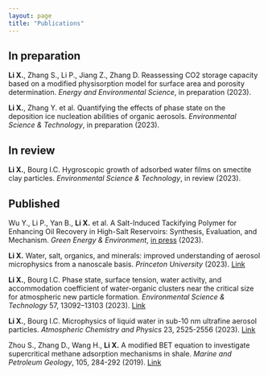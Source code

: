 ```yaml
---
layout: page
title: "Publications"
---
```


## In preparation ##
**Li	X.**, Zhang	S.,	Li	P.,	Jiang	Z.,	Zhang	D.	Reassessing	CO2 storage	capacity	based	on	a	modified physisorption model	for	surface	area	and	porosity determination. *Energy and Environmental Science*,	in	preparation	(2023).

**Li X.**, Zhang Y. et al. Quantifying the effects of phase state on the deposition ice nucleation abilities of organic aerosols. *Environmental Science & Technology*, in preparation (2023).

## In review ##
**Li X.**, Bourg I.C. Hygroscopic growth of adsorbed water films on smectite clay particles. *Environmental Science & Technology*, in review (2023).

## Published ##
Wu Y., Li P., Yan B., **Li X.** et al. A Salt-Induced Tackifying Polymer for Enhancing Oil Recovery in High-Salt Reservoirs: Synthesis, Evaluation, and Mechanism. *Green Energy & Environment*, [in press](https://www.sciencedirect.com/user/identity/landing?code=i6p0b7eZOxlPe3Ragaz54O9DjNQfF9FWvfwH7YfM&state=retryCounter%3D0%26csrfToken%3De8388fcc-a94f-4685-b307-708100fb8f68%26idpPolicy%3Durn%253Acom%253Aelsevier%253Aidp%253Apolicy%253Aproduct%253Ainst_assoc%26returnUrl%3D%252Fscience%252Farticle%252Fpii%252FS2468025723001334%253Fvia%25253Dihub%26prompt%3Dnone%26cid%3Darp-7c0531ef-f0e1-4dbe-80da-b91cc80f014c) (2023).

**Li X.** Water, salt, organics, and minerals: improved understanding of aerosol microphysics from a nanoscale basis. *Princeton University* (2023). [Link](https://www.proquest.com/docview/2871492689?pq-origsite=gscholar&fromopenview=true)

**Li X.**, Bourg I.C. Phase state, surface tension, water activity, and accommodation coefficient of water-organic clusters near the critical size for atmospheric new particle formation. *Environmental Science & Technology* 57, 13092–13103 (2023). [Link](https://doi.org/10.1021/acs.est.2c09627)

**Li X.**, Bourg I.C. Microphysics of liquid water in sub-10 nm ultrafine aerosol particles. *Atmospheric Chemistry and Physics* 23, 2525-2556 (2023). [Link](https://doi.org/10.5194/acp-23-2525-2023)

Zhou S., Zhang D., Wang H., **Li X.** A modified BET equation to investigate supercritical methane adsorption mechanisms in shale. *Marine and Petroleum Geology*, 105, 284-292 (2019). [Link](https://doi.org/10.1016/j.marpetgeo.2019.04.036)




